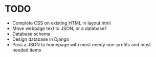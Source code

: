 # TODO

- Complete CSS on existing HTML in layout.html
- Move webpage text to JSON, or a database?
- Database schema
- Design database in Django
- Pass a JSON to homepage with most needy non-profits and most needed items
